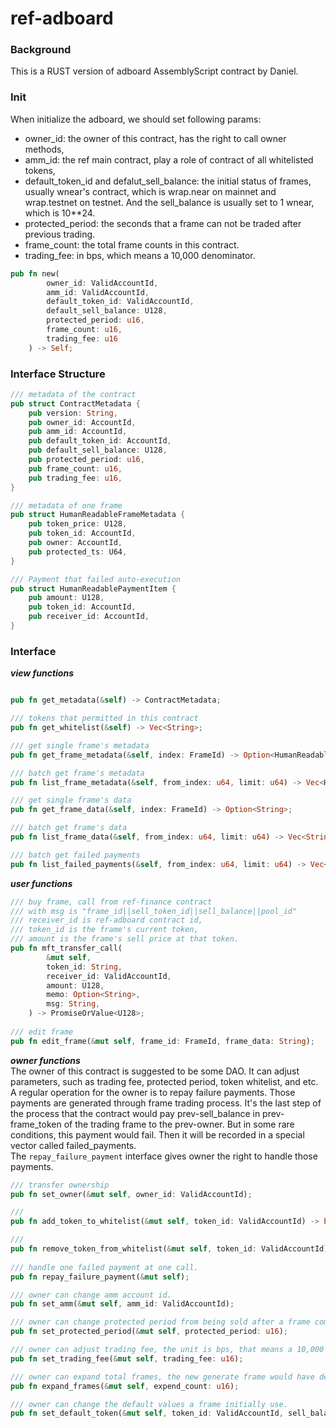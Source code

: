 # ref-adboard

### Background

This is a RUST version of adboard AssemblyScript contract by Daniel.

### Init
When initialize the adboard, we should set following params:  

* owner_id: the owner of this contract, has the right to call owner methods,
* amm_id: the ref main contract, play a role of contract of all whitelisted tokens,
* default_token_id and defalut_sell_balance: the initial status of frames, usually wnear's contract, which is wrap.near on mainnet and wrap.testnet on testnet. And the sell_balance is usually set to 1 wnear, which is 10**24. 
* protected_period: the seconds that a frame can not be traded after previous trading.
* frame_count: the total frame counts in this contract.
* trading_fee: in bps, which means a 10,000 denominator.

```rust
pub fn new(
        owner_id: ValidAccountId, 
        amm_id: ValidAccountId, 
        default_token_id: ValidAccountId,
        default_sell_balance: U128,
        protected_period: u16,
        frame_count: u16, 
        trading_fee: u16
    ) -> Self;
```

### Interface Structure

```rust
/// metadata of the contract
pub struct ContractMetadata {
    pub version: String,
    pub owner_id: AccountId,
    pub amm_id: AccountId,
    pub default_token_id: AccountId,
    pub default_sell_balance: U128,
    pub protected_period: u16,
    pub frame_count: u16,
    pub trading_fee: u16,
}

/// metadata of one frame
pub struct HumanReadableFrameMetadata {
    pub token_price: U128,
    pub token_id: AccountId,
    pub owner: AccountId,
    pub protected_ts: U64,
}

/// Payment that failed auto-execution
pub struct HumanReadablePaymentItem {
    pub amount: U128,
    pub token_id: AccountId,
    pub receiver_id: AccountId,
}
```

### Interface

***view functions***  
```rust

pub fn get_metadata(&self) -> ContractMetadata;

/// tokens that permitted in this contract
pub fn get_whitelist(&self) -> Vec<String>;

/// get single frame's metadata
pub fn get_frame_metadata(&self, index: FrameId) -> Option<HumanReadableFrameMetadata>;

/// batch get frame's metadata
pub fn list_frame_metadata(&self, from_index: u64, limit: u64) -> Vec<HumanReadableFrameMetadata>;

/// get single frame's data
pub fn get_frame_data(&self, index: FrameId) -> Option<String>;

/// batch get frame's data
pub fn list_frame_data(&self, from_index: u64, limit: u64) -> Vec<String>;

/// batch get failed payments
pub fn list_failed_payments(&self, from_index: u64, limit: u64) -> Vec<HumanReadablePaymentItem>;

```

***user functions***  
```rust
/// buy frame, call from ref-finance contract
/// with msg is "frame_id||sell_token_id||sell_balance||pool_id"
/// receiver_id is ref-adboard contract id,
/// token_id is the frame's current token,
/// amount is the frame's sell price at that token.
pub fn mft_transfer_call(
        &mut self,
        token_id: String,
        receiver_id: ValidAccountId,
        amount: U128,
        memo: Option<String>,
        msg: String,
    ) -> PromiseOrValue<U128>;
 
/// edit frame
pub fn edit_frame(&mut self, frame_id: FrameId, frame_data: String);
```

***owner functions***  
The owner of this contract is suggested to be some DAO. It can adjust parameters, such as trading fee, protected period, token whitelist, and etc.  
A regular operation for the owner is to repay failure payments. Those payments are generated through frame trading process. It's the last step of the process that the contract would pay prev-sell_balance in prev-frame_token of the trading frame to the prev-owner. But in some rare conditions, this payment would fail. Then it will be recorded in a special vector called failed_payments.  
The ```repay_failure_payment``` interface gives owner the right to handle those payments.

```rust
/// transfer ownership
pub fn set_owner(&mut self, owner_id: ValidAccountId);

/// 
pub fn add_token_to_whitelist(&mut self, token_id: ValidAccountId) -> bool;

///
pub fn remove_token_from_whitelist(&mut self, token_id: ValidAccountId) -> bool;
 
/// handle one failed payment at one call.
pub fn repay_failure_payment(&mut self);

/// owner can change amm account id.
pub fn set_amm(&mut self, amm_id: ValidAccountId);

/// owner can change protected period from being sold after a frame complete trading.
pub fn set_protected_period(&mut self, protected_period: u16);

/// owner can adjust trading fee, the unit is bps, that means a 10,000 denominator. 
pub fn set_trading_fee(&mut self, trading_fee: u16);

/// owner can expand total frames, the new generate frame would have default values.
pub fn expand_frames(&mut self, expend_count: u16);

/// owner can change the default values a frame initially use.
pub fn set_default_token(&mut self, token_id: ValidAccountId, sell_balance: U128);
```